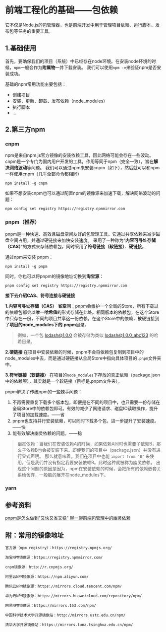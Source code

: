 # 前端工程化的基础——包依赖

它不仅是Node.js的包管理器，也是前端开发中用于管理项目依赖、运行脚本、发布包等任务的重要工具。

## 1.基础使用

首先，要确保我们的项目（系统）中已经存在node环境。在安装node环境的时候，`npm`一般会作为**附属物**一并下载安装。
我们可以使用`npm -v`来验证npm是否安装成功。

基础的npm常用功能主要包括：
- 创建项目
- 安装、更新、卸载、发布依赖（node_modules）
- 执行脚本
- ...

## 2.第三方npm

### cnpm
npm是来自npm.js官方镜像的安装依赖工具，因此网络可能会存在一些波动。cnpm是一个专门为国内用户开发的工具，作用等同于npm（完全一致），旨在**解决网络波动**等问题。
我们可以通过npm来安装cnpm（如下），然后就可以和npm一样使用cnpm（几乎全部命令都相同）
```
npm install -g cnpm
```

如果不想安装cnpm也可以通过配置npm的镜像源来加速下载，解决网络波动的问题：

```
npm config set registry https://registry.npmmirror.com
```

### pnpm（推荐）
pnpm是一种快速、高效且磁盘空间友好的包管理工具。它通过共享依赖来减少磁盘空间占用，并通过硬链接来加快安装速度。
采用了一种称为“**内容可寻址存储（CAS）**”的方式来存储依赖包，同时采用了**符号链接（软链接）**、**硬链接**。

通过npm来安装 pnpm：
```
npm install -g pnpm
```

同时，你也可以将pnpm的镜像地址切换到**淘宝源**：
```
pnpm config set registry https://registry.npmmirror.com
```

**接下去介绍CAS、符号连接与硬链接**

**1.内容可寻址存储（CAS）**
**省空间**：pnpm会维护一个全局的Store，所有下载过的依赖包都会以**唯一哈希值**的形式存储在此处。相同版本的依赖包，在这个Store中只存在一份，不同的项目共享这一份依赖。在这个Store中的依赖，被硬链接到了**项目的node_modules下的.pnpm**目录。

> 例如，一个包 lodash@1.0.0 会被存储为类似 lodash@1.0.0_abc123 的哈希目录。

**2.硬链接**
在项目中安装依赖的时候，pnpm不会将依赖包复制到项目中的node_modules中去，而是通过硬链接从全局Store中指向具体项目的`.pnpm`文件夹中。

**3.符号链接（软链接）**
在项目的`node_modules`下存放的真正依赖（package.json中的依赖项），其实就是一个软链接（目标是.pnpm文件夹）。

pnpm解决了传统npm的一些棘手问题：

1. 不再需要重复下载多个版本包，即便是在不同的项目中，也只需要一份存储在全局Store中的依赖包即可。有效的减少了网络请求、磁盘IO读取操作，提升了项目的加载速度。——省
2. pnpm也支持并行安装依赖，可以同时下载多个包，进一步提升了安装速度。——快
3. 能有效解决幽灵依赖的问题。——稳

> 幽灵依赖：当我们在安装依赖A的时候，如果依赖A同时也需要子依赖B，那么子依赖B也会被安装下来。即便我们的项目中（package.json）并没有进行显式声明。
那么就意味着，我们在项目中也能 `import from 'B'` 来使用。但是我们并没有指定我要安装依赖B。此时这种就被称为幽灵依赖。
出现这个问题的原因是因为，npm在安装依赖的时候，会把所有的依赖嵌套关系给舍弃，一股脑的展开在node_modules下。

### yarn


## 参考资料

[pnpm是怎么做到"又快又省又稳"](https://juejin.cn/post/7443866293755592742)
[聊一聊前端包管理中的幽灵依赖](https://zhuanlan.zhihu.com/p/685433254)


## 附：常用的镜像地址

```
官方源（npm registry）：https://registry.npmjs.org/
 
淘宝NPM镜像源：https://registry.npmmirror.com/
 
cnpm镜像源：http://r.cnpmjs.org/
 
阿里云NPM镜像源：https://npm.aliyun.com/
 
腾讯云NPM镜像源：https://mirrors.cloud.tencent.com/npm/
 
华为云NPM镜像源：https://mirrors.huaweicloud.com/repository/npm/
 
网易NPM镜像源：https://mirrors.163.com/npm/
 
中国科学技术大学开源镜像站：http://mirrors.ustc.edu.cn/npm/
 
清华大学开源镜像站：https://mirrors.tuna.tsinghua.edu.cn/npm/

```